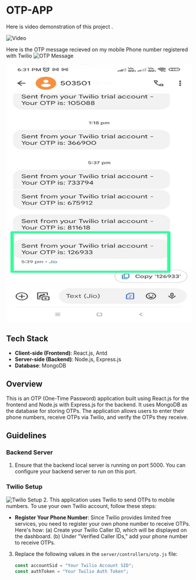 # OTP-APP


Here is video demonstration of this project .

![Video](./server/gifs/AdmitKard.gif)

Here is the OTP message recieved on my mobile Phone number registered with Twilio
![OTP Message]()
<p align="center">
  <img src="./server/gifs/messageOTP.jpeg" alt="Alt Text" width="500px" height="700px">
</p>


## Tech Stack

- **Client-side (Frontend)**: React.js, Antd
- **Server-side (Backend)**: Node.js, Express.js
- **Database**: MongoDB

## Overview

This is an OTP (One-Time Password) application built using React.js for the frontend and Node.js with Express.js for the backend. It uses MongoDB as the database for storing OTPs. The application allows users to enter their phone numbers, receive OTPs via Twilio, and verify the OTPs they receive.

## Guidelines

### Backend Server

1. Ensure that the backend local server is running on port 5000. You can configure your backend server to run on this port.
   
### Twilio Setup

![Twilio Setup](./server/gifs/twilio.gif)
2. This application uses Twilio to send OTPs to mobile numbers. To use your own Twilio account, follow these steps:

   - **Register Your Phone Number**: Since Twilio provides limited free services, you need to register your own phone number to receive OTPs. Here's how:
     (a) Create your Twilio Caller ID, which will be displayed on the dashboard.
     (b) Under "Verified Caller IDs," add your phone number to receive OTPs.

3. Replace the following values in the `server/controllers/otp.js` file:

   ```javascript
   const accountSid = "Your Twilio Account SID";
   const authToken = "Your Twilio Auth Token";



